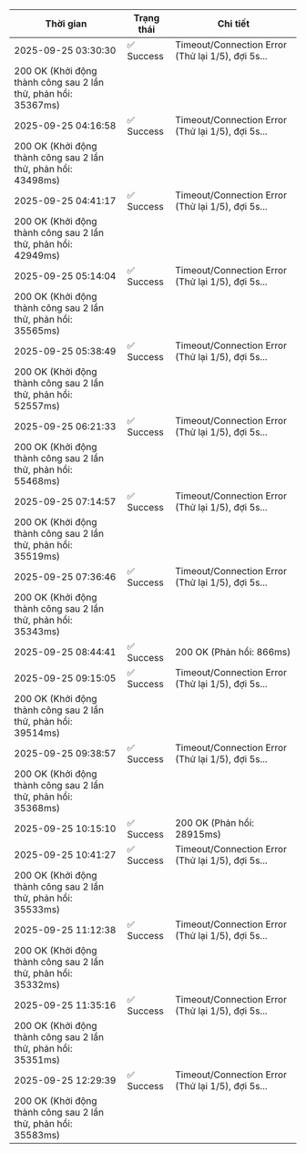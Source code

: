 | Thời gian | Trạng thái | Chi tiết |
|---|---|---|
| 2025-09-25 03:30:30 | ✅ Success | Timeout/Connection Error (Thử lại 1/5), đợi 5s...
200 OK (Khởi động thành công sau 2 lần thử, phản hồi: 35367ms) |
| 2025-09-25 04:16:58 | ✅ Success | Timeout/Connection Error (Thử lại 1/5), đợi 5s...
200 OK (Khởi động thành công sau 2 lần thử, phản hồi: 43498ms) |
| 2025-09-25 04:41:17 | ✅ Success | Timeout/Connection Error (Thử lại 1/5), đợi 5s...
200 OK (Khởi động thành công sau 2 lần thử, phản hồi: 42949ms) |
| 2025-09-25 05:14:04 | ✅ Success | Timeout/Connection Error (Thử lại 1/5), đợi 5s...
200 OK (Khởi động thành công sau 2 lần thử, phản hồi: 35565ms) |
| 2025-09-25 05:38:49 | ✅ Success | Timeout/Connection Error (Thử lại 1/5), đợi 5s...
200 OK (Khởi động thành công sau 2 lần thử, phản hồi: 52557ms) |
| 2025-09-25 06:21:33 | ✅ Success | Timeout/Connection Error (Thử lại 1/5), đợi 5s...
200 OK (Khởi động thành công sau 2 lần thử, phản hồi: 55468ms) |
| 2025-09-25 07:14:57 | ✅ Success | Timeout/Connection Error (Thử lại 1/5), đợi 5s...
200 OK (Khởi động thành công sau 2 lần thử, phản hồi: 35519ms) |
| 2025-09-25 07:36:46 | ✅ Success | Timeout/Connection Error (Thử lại 1/5), đợi 5s...
200 OK (Khởi động thành công sau 2 lần thử, phản hồi: 35343ms) |
| 2025-09-25 08:44:41 | ✅ Success | 200 OK (Phản hồi: 866ms) |
| 2025-09-25 09:15:05 | ✅ Success | Timeout/Connection Error (Thử lại 1/5), đợi 5s...
200 OK (Khởi động thành công sau 2 lần thử, phản hồi: 39514ms) |
| 2025-09-25 09:38:57 | ✅ Success | Timeout/Connection Error (Thử lại 1/5), đợi 5s...
200 OK (Khởi động thành công sau 2 lần thử, phản hồi: 35368ms) |
| 2025-09-25 10:15:10 | ✅ Success | 200 OK (Phản hồi: 28915ms) |
| 2025-09-25 10:41:27 | ✅ Success | Timeout/Connection Error (Thử lại 1/5), đợi 5s...
200 OK (Khởi động thành công sau 2 lần thử, phản hồi: 35533ms) |
| 2025-09-25 11:12:38 | ✅ Success | Timeout/Connection Error (Thử lại 1/5), đợi 5s...
200 OK (Khởi động thành công sau 2 lần thử, phản hồi: 35332ms) |
| 2025-09-25 11:35:16 | ✅ Success | Timeout/Connection Error (Thử lại 1/5), đợi 5s...
200 OK (Khởi động thành công sau 2 lần thử, phản hồi: 35351ms) |
| 2025-09-25 12:29:39 | ✅ Success | Timeout/Connection Error (Thử lại 1/5), đợi 5s...
200 OK (Khởi động thành công sau 2 lần thử, phản hồi: 35583ms) |
